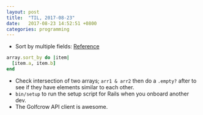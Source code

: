```yaml
---
layout: post
title:  "TIL, 2017-08-23"
date:   2017-08-23 14:52:51 +0800
categories: programming
---
```


- Sort by multiple fields: [Reference](https://coderwall.com/p/xmip3w/ruby-sort_by-multiple-fields)

``` ruby
array.sort_by do |item|
  [item.a, item.b]
end
```

- Check intersection of two arrays; `arr1 & arr2` then do a `.empty?` after to see if they have elements similar to each other.
- `bin/setup` to run the setup script for Rails when you onboard another dev.
- The Golfcrow API client is awesome.
